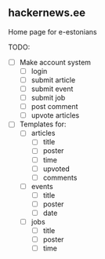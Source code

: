 ## hackernews.ee

Home page for e-estonians

TODO:

- [ ] Make account system
  - [ ] login
  - [ ] submit article
  - [ ] submit event
  - [ ] submit job
  - [ ] post comment
  - [ ] upvote articles
- [ ] Templates for:
  - [ ] articles
    - [ ] title
    - [ ] poster
    - [ ] time
    - [ ] upvoted
    - [ ] comments
  - [ ] events
    - [ ] title
    - [ ] poster
    - [ ] date
  - [ ] jobs
    - [ ] title
    - [ ] poster
    - [ ] time